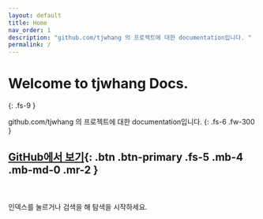 ```yaml
---
layout: default
title: Home
nav_order: 1
description: "github.com/tjwhang 의 프로젝트에 대한 documentation입니다. "
permalink: /
---
```


# Welcome to tjwhang Docs.
{: .fs-9 }

github.com/tjwhang 의 프로젝트에 대한 documentation입니다. 
{: .fs-6 .fw-300 }

[GitHub에서 보기](https://github.io/tjwhang/docs){: .btn .btn-primary .fs-5 .mb-4 .mb-md-0 .mr-2 }
---
<br><br>
인덱스를 눌르거나 검색을 해 탐색을 시작하세요. 
